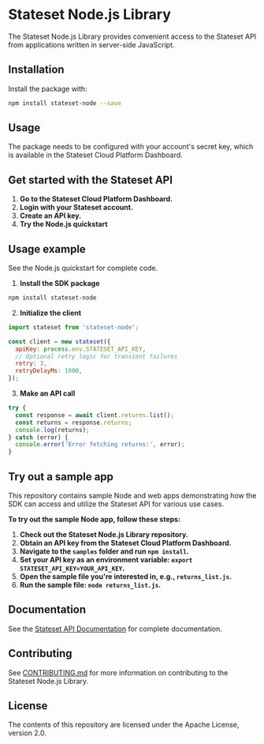 # Stateset Node.js Library

The Stateset Node.js Library provides convenient access to the Stateset API from applications written in server-side JavaScript.

## Installation

Install the package with:

```bash
npm install stateset-node --save
```

## Usage

The package needs to be configured with your account's secret key, which is available in the Stateset Cloud Platform Dashboard.

## Get started with the Stateset API

1. **Go to the Stateset Cloud Platform Dashboard.**
2. **Login with your Stateset account.**
3. **Create an API key.**
4. **Try the Node.js quickstart**

## Usage example

See the Node.js quickstart for complete code.

1. **Install the SDK package**

```bash
npm install stateset-node
```

2. **Initialize the client**

```javascript
import stateset from 'stateset-node';

const client = new stateset({
  apiKey: process.env.STATESET_API_KEY,
  // Optional retry logic for transient failures
  retry: 3,
  retryDelayMs: 1000,
});
```

3. **Make an API call**

```javascript
try {
  const response = await client.returns.list();
  const returns = response.returns;
  console.log(returns);
} catch (error) {
  console.error('Error fetching returns:', error);
}
```

## Try out a sample app

This repository contains sample Node and web apps demonstrating how the SDK can access and utilize the Stateset API for various use cases.

**To try out the sample Node app, follow these steps:**

1. **Check out the Stateset Node.js Library repository.**
2. **Obtain an API key from the Stateset Cloud Platform Dashboard.**
3. **Navigate to the `samples` folder and run `npm install`.**
4. **Set your API key as an environment variable: `export STATESET_API_KEY=YOUR_API_KEY`.**
5. **Open the sample file you're interested in, e.g., `returns_list.js`.**
6. **Run the sample file: `node returns_list.js`.**

## Documentation

See the [Stateset API Documentation](https://docs.stateset.io) for complete documentation.

## Contributing

See [CONTRIBUTING.md](https://github.com/stateset/stateset-node/blob/main/CONTRIBUTING.md) for more information on contributing to the Stateset Node.js Library.

## License

The contents of this repository are licensed under the Apache License, version 2.0.